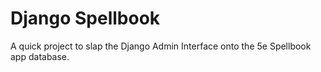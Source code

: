 # Django Spellbook
A quick project to slap the Django Admin Interface onto the
5e Spellbook app database.
